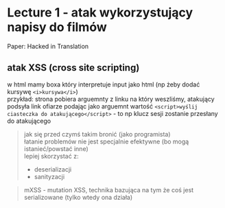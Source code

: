 # Lecture 1 - atak wykorzystujący napisy do filmów 
Paper: Hacked in Translation

## atak XSS (cross site scripting) 
w html mamy boxa który interpretuje input jako html (np żeby dodać kursywę `<i>kursywa</i>`)  
przykład: strona pobiera arguemnty z linku na który weszliśmy, atakujący podsyła link ofiarze podając jako arguemnt wartość `<script>wyślij ciasteczka do atakującego</script>` - to np klucz sesji zostanie przesłany do atakującego  


> jak się przed czymś takim bronić (jako programista)  
> łatanie problemów nie jest specjalnie efektywne (bo mogą istanieć/powstać inne)  
> lepiej skorzystać z:  
> - deserializacji  
> - sanityzacji 


> mXSS - mutation XSS, technika bazująca na tym że coś jest serializowane (tylko wtedy ona działa) 




